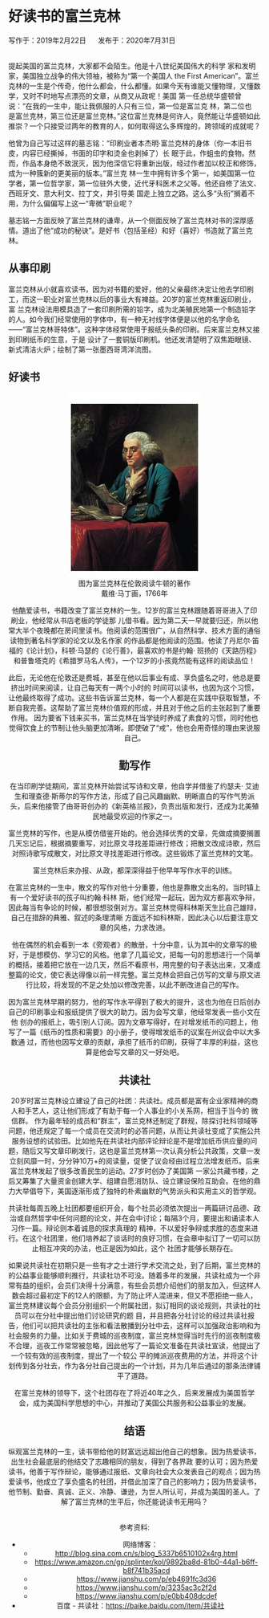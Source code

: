# 好读书的富兰克林

写作于：2019年2月22日        &nbsp;&nbsp;&nbsp;&nbsp;    发布于：2020年7月31日
<br><br>


提起美国的富兰克林，大家都不会陌生。他是十八世纪美国伟大的科学 家和发明家，美国独立战争的伟大领袖，被称为“第一个美国人 the First American”。富兰克林的一生是个传奇，他什么都会，什么都懂。如果今天有谁能又懂物理，又懂数学，又时不时地写点漂亮的文章，从商又从政呢！美国 第一任总统华盛顿曾说：“在我的一生中，能让我佩服的人只有三位，第一位是富兰克 林，第二位也 是富兰克林，第三位还是富兰克林。”这位富兰克林是何许人，竟然能让华盛顿如此推崇？一个只接受过两年的教育的人，如何取得这么多辉煌的，跨领域的成就呢？

他曾为自己写过这样的墓志铭：“印刷业者本杰明·富兰克林的身体（你一本旧书皮，内容已经撕掉，书面的印字和烫金也剥掉了）长 眠于此，作蛆虫的食物。然而，作品本身绝不致泯灭，因为他深信它将重新出版，经过作者加以校正和修饰，成为一种簇新的更美丽的版本。”富兰克 林一生中拥有许多个第一，如美国第一位学者，第一位哲学家，第一位驻外大使，近代牙科医术之父等。他还自修了法文、西班牙文、意大利文、拉丁文，并引导美 国走上独立之路。这么多“头衔”搁着不用，为什么偏偏写上这一“卑微”职业呢？

墓志铭一方面反映了富兰克林的谦卑，从一个侧面反映了富兰克林对书的深厚感情。道出了他“成功的秘诀”。是好书（包括圣经）和好（喜好）书造就了富兰克林。



## 从事印刷

富兰克林从小就喜欢读书，因为对书籍的爱好，他的父亲最终决定让他去学印刷工，而这一职业对富兰克林以后的事业大有裨益。20岁的富兰克林重返印刷业，富 兰克林设法用模具造了一套印刷所需的铅字，成为北美殖民地第一个制造铅字的人。如今我们经常使用的字体中，有一种无衬线字体便是以他的名字命名 ——“富兰克林哥特体”。这种字体经常使用于报纸头条的印刷。后来富兰克林又接到印刷纸币的生意，于是 设计了一套铜版印刷机。他还发清楚明了双焦距眼镜、新式清洁火炉；绘制了第一张墨西哥湾洋流图。



## 好读书

<div style='float:left; text-align: center;'><img src="images/franklin.jpg"><br>图为富兰克林在伦敦阅读牛顿的著作<br>戴维·马丁画，1766年<div>


他酷爱读书，书籍改变了富兰克林的一生。12岁的富兰克林跟随着哥哥进入了印刷业，他经常从书店老板的学徒那 儿借书看。因为第二天一早就要归还，所以他常大半个夜晚都在房间里读书。他阅读的范围很广，从自然科学、技术方面的通俗读物到著名科学家的论文以及名作家 的作品都是他阅读的范围。他读了丹尼尔·笛福的《论计划》，科顿·马瑟的《论行善》，最喜欢的书是约翰· 班扬的《天路历程》和普鲁塔克的《希腊罗马名人传》，一个12岁的小孩竟然能有这样的阅读品位！

此后，无论他在伦敦还是费城，甚至在他以后事业有成、享负盛名之时，他总是要挤出时间来阅读，让自己每天有一两个小时的 时间可以读书，也因为这个习惯，让他最终取得了成功。这些书告诉富兰克林，每一个人都是在实践中获取智慧，不断自我完善。这帮助了富兰克林价值观的形成，并且对于他之后的主张起到了重要作用。
因为要省下钱来买书，富兰克林在当学徒时养成了素食的习惯，同时他也觉得饮食上的节制让他头脑更加清晰。即使破了“戒”，他也会用奇怪的理由来说服自己。

 

## 勤写作

在当印刷学徒期间，富兰克林开始尝试写诗和文章，他自学并借鉴了约瑟夫· 艾迪生和理查德·斯蒂尔的写作方法，形成了自己风趣幽默、明晰直白的写作气势派头，后来他接管了由哥哥创办的《新英格兰报》，负责出版和发行，还成为北美殖民地最受欢迎的作家之一。 

富兰克林的写作，也是从模仿借鉴开始的。他会选择优秀的文章，先做成摘要搁置几天忘记后，根据摘要重写，对比原文寻找差距进行修改；把散文改成诗歌，然后对照诗歌写成散文，对比原文寻找差距进行修改。这些锻炼了富兰克林的文笔。

富兰克林后来办报、从政，都深深得益于他早年写作水平的训练。

在富兰克林的一生中，散文的写作对他十分重要，他也是靠散文出名的。当时镇上有一个爱好读书的孩子叫约翰·科林 斯，他们经常一起玩，因为双方都喜欢争辩，因此每当有争论的时候，都很想驳倒对方。富兰克林觉得科林斯天生比自己雄辩，自己在措辞的典雅、叙述的条理清晰 方面远不如科林斯，因此决心以后要注意文章的风格，力求改进。

他在偶然的机会看到一本《旁观者》的散册，十分中意，认为其中的文章写的极 好，于是想模仿、学习它的风格。他拿了几篇论文，把每一句的思想进行一个简单的概括，接着把它放在一边几天，然后不看原书，用完整的句子表达出来，又凑成 整篇的论文，使它表达得像以前一样完整。富兰克林会把自己仿写的文章与原文进行比较，将发现的不足之处加以修改完善，以此不断改进自己的写作。

因为富兰克林早期的努力，他的写作水平得到了极大的提升，这也为他在日后创办自己的印刷事业和报纸提供了很大的助力。因为会写文章，他经常发表一些小文在他 创办的报纸上，吸引别人订阅。因为文章写得好，在对增发纸币的问题上，他写了一篇《纸币的性质和需要》的小册子，使得增发纸币的议案在州议会中以大多数通 过，而他也因写文章的贡献，承担了纸币的印刷，获得了丰厚的利益，这也算是他会写文章的又一好处吧。



## 共读社

20岁时富兰克林设立建设了自己的社团：共读社。成员都是富有企业家精神的商人和手艺人，这让他们形成了有助于每一个人事业的小关系网，相当于当今的 微信群。 作为最年轻的成员和“群主”，富兰克林还制定了群规，除探讨社科领域等问题，他还规定了每一个成员在交流时的必答问题，从而让共读社变成了实施公共服务设想的试验田。比如他先在共读社内部评论辩论是不是增加纸币供应量的问题，随后又写文章印刷发行，这也是富兰克林第一次认真分析公共政策，文章一发立刻风靡一时，分分钟10万+的阅读量，促使了议会经由过程立法增发纸币。后来富兰克林发起了很多改善民生的运动。27岁时创办了美国第 一家公共藏书楼，之后又筹集了大量资金创建大学、组建自愿消防队、设立建设保险互助会。在他的鼎力大举倡导下，美国逐渐形成了独特的朴素幽默的气势派头和实用主义的哲学观。

共读社每周五晚上社团都要组织开会，每个社员必须依次提出一两篇研讨品德、政治或自然哲学中任何问题的论文，并在会中讨论；每隔3个月，要提出和诵读本人习作一篇。辩论则本着诚恳的探求真理的 精神，不以爱好争辩或求胜的态度来进行。在这个社团里，他们培养起了谈话时的良好习惯，在会章中拟订了一切可以防止相互冲突的办法，也正是因为如此，这个 社团才能够长期存在。

如果说共读社在初期只是一些有才之士进行学术交流之处，到了后期，富兰克林的的公益事业能够顺利推行，共读社功不可没。随着多年的发展，共读社成为一个非常有益的组织，会员们决得十分满意，有些会员想介绍他们的朋友加入，但这样人数会超过最初定下的12人的限额，为了防止坏人混进来，但又不愿拒绝一些人，富兰克林建议每个会员分别组织一个附属社团，拟订相同的谈论规则，共读社的社员可以在分社中提出他们讨论研究的题 目，并且把各分社讨论的经过共读社报告，他们可以把共读社的主张和看法散播到分社中去，这样可以加强政治影响和为社会服务的力量。比如关于费城的巡夜制度，富兰克林觉得当时先行的巡夜制度极不合理，巡夜工作常常被忽略，因此他写了一篇论文准备在共读社宣读，他提出了一个较有效的巡夜制度，提出了一个较公 平的摊派巡夜费用的方法，并将这个计划传到各分社去，作为各分社自己提出的一个计划，并为几年后通过的那条法律铺平了道路。

在富兰克林的领导下，这个社团存在了将近40年之久，后来发展成为美国哲学会，成为美国科学思想的中心，并推动了美国公共服务和公益事业的发展。



## 结语

纵观富兰克林的一生，读书带给他的财富远远超出他自己的想象。因为热爱读书，出生社会最底层的他结交了志趣相同的朋友，得到了各界政 要的认可；因为热爱读书，他善于写作辩论，能够通过报纸、文章向社会大众发表自己的观点；因为热爱读书，他成立了享负盛名的社团，并借此加深了自己的影响力；因为热爱读书，他节制、勤奋、真诚、正义、冷静、谦逊，为世人所认可，并成为美国的圣人。了解了富兰克林的生平后，你还能说读书无用吗？

 
<br>
参考资料:

- 网络博客：
  - http://blog.sina.com.cn/s/blog_5337b6510102x4rg.html
  - https://www.amazon.cn/gp/splinter/kol/9892ba8d-81b0-44a1-b6ff-b8f741b35acd
  - https://www.jianshu.com/p/eb4691fc3d36
  - https://www.jianshu.com/p/3235ac3c2f2d
  - https://www.jianshu.com/p/e0bb408dcdef
- 百度 - 共读社：https://baike.baidu.com/item/共读社